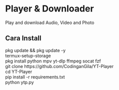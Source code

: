 # Player & Downloader
Play and download Audio, Video and Photo

<h2>Cara Install</h2>
pkg update && pkg update -y<br>
termux-setup-storage<br>
pkg install python mpv yt-dlp ffmpeg socat fzf<br>
git clone https://github.com/CodinganGila/YT-Player<br>
cd YT-Player<br>
pip install -r requirements.txt<br>
python ytp.py
